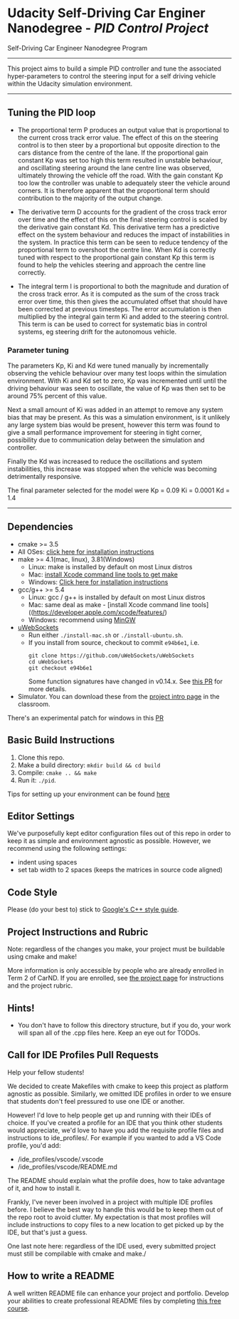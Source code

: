 # Udacity Self-Driving Car Enginer Nanodegree -  _PID Control Project_
Self-Driving Car Engineer Nanodegree Program

---
This project aims to build a simple PID controller and tune the associated hyper-parameters to control the steering input for a self driving vehicle within the Udacity simulation environment.

---
## Tuning the PID loop

* The proportional term P produces an output value that is proportional to the current cross track error value. The effect of this on the steering control is to then steer by a proportional but opposite direction to the cars distance from the centre of the lane. If the proportional gain constant Kp was set too high this term resulted in unstable behaviour, and oscillating steering around the lane centre line was observed, ultimately throwing the vehicle off the road. With the gain constant Kp too low the controller was unable to adequately steer the vehicle around corners. It is therefore apparent that the proportional term should contribution to the majority of the output change.

* The derivative term D accounts for the gradient of the cross track error over time and the effect of this on the final steering control is scaled by the derivative gain constant Kd. This derivative term has a predictive effect on the system behaviour and reduces the impact of instabilities in the system. In practice this term can be seen to reduce tendency of the proportional term to overshoot the centre line. When Kd is correctly tuned with respect to the proportional gain constant Kp this term is found to help the vehicles steering and approach the centre line correctly.

* The integral term I is proportional to both the magnitude and duration of the cross track error. As it is computed as the sum of the cross track error over time, this then gives the accumulated offset that should have been corrected at previous timesteps. The error accumulation is then multiplied by the integral gain term Ki and added to the steering control. This term is can be used to correct for systematic bias in control systems, eg steering drift for the autonomous vehicle.

### Parameter tuning

The parameters Kp, Ki and Kd were tuned manually by incrementally observing the vehicle behaviour over many test loops within the simulation environment. With Ki and Kd set to zero, Kp was incremented until until the driving behaviour was seen to oscillate, the value of Kp was then set to be around 75% percent of this value. 

Next a small amount of Ki was added in an attempt to remove any system bias that may be present. As this was a simulation environment, is it unlikely any large system bias would be present, however this term was found to give a small performance improvement for steering in tight corner, possibility due to communication delay between the simulation and controller.

Finally the Kd was increased to reduce the oscillations and system instabilities, this increase was stopped when the vehicle was becoming detrimentally responsive.

The final parameter selected for the model were Kp = 0.09 Ki = 0.0001 Kd = 1.4







---
## Dependencies

* cmake >= 3.5
 * All OSes: [click here for installation instructions](https://cmake.org/install/)
* make >= 4.1(mac, linux), 3.81(Windows)
  * Linux: make is installed by default on most Linux distros
  * Mac: [install Xcode command line tools to get make](https://developer.apple.com/xcode/features/)
  * Windows: [Click here for installation instructions](http://gnuwin32.sourceforge.net/packages/make.htm)
* gcc/g++ >= 5.4
  * Linux: gcc / g++ is installed by default on most Linux distros
  * Mac: same deal as make - [install Xcode command line tools]((https://developer.apple.com/xcode/features/)
  * Windows: recommend using [MinGW](http://www.mingw.org/)
* [uWebSockets](https://github.com/uWebSockets/uWebSockets)
  * Run either `./install-mac.sh` or `./install-ubuntu.sh`.
  * If you install from source, checkout to commit `e94b6e1`, i.e.
    ```
    git clone https://github.com/uWebSockets/uWebSockets 
    cd uWebSockets
    git checkout e94b6e1
    ```
    Some function signatures have changed in v0.14.x. See [this PR](https://github.com/udacity/CarND-MPC-Project/pull/3) for more details.
* Simulator. You can download these from the [project intro page](https://github.com/udacity/self-driving-car-sim/releases) in the classroom.

There's an experimental patch for windows in this [PR](https://github.com/udacity/CarND-PID-Control-Project/pull/3)

## Basic Build Instructions

1. Clone this repo.
2. Make a build directory: `mkdir build && cd build`
3. Compile: `cmake .. && make`
4. Run it: `./pid`. 

Tips for setting up your environment can be found [here](https://classroom.udacity.com/nanodegrees/nd013/parts/40f38239-66b6-46ec-ae68-03afd8a601c8/modules/0949fca6-b379-42af-a919-ee50aa304e6a/lessons/f758c44c-5e40-4e01-93b5-1a82aa4e044f/concepts/23d376c7-0195-4276-bdf0-e02f1f3c665d)

## Editor Settings

We've purposefully kept editor configuration files out of this repo in order to
keep it as simple and environment agnostic as possible. However, we recommend
using the following settings:

* indent using spaces
* set tab width to 2 spaces (keeps the matrices in source code aligned)

## Code Style

Please (do your best to) stick to [Google's C++ style guide](https://google.github.io/styleguide/cppguide.html).

## Project Instructions and Rubric

Note: regardless of the changes you make, your project must be buildable using
cmake and make!

More information is only accessible by people who are already enrolled in Term 2
of CarND. If you are enrolled, see [the project page](https://classroom.udacity.com/nanodegrees/nd013/parts/40f38239-66b6-46ec-ae68-03afd8a601c8/modules/f1820894-8322-4bb3-81aa-b26b3c6dcbaf/lessons/e8235395-22dd-4b87-88e0-d108c5e5bbf4/concepts/6a4d8d42-6a04-4aa6-b284-1697c0fd6562)
for instructions and the project rubric.

## Hints!

* You don't have to follow this directory structure, but if you do, your work
  will span all of the .cpp files here. Keep an eye out for TODOs.

## Call for IDE Profiles Pull Requests

Help your fellow students!

We decided to create Makefiles with cmake to keep this project as platform
agnostic as possible. Similarly, we omitted IDE profiles in order to we ensure
that students don't feel pressured to use one IDE or another.

However! I'd love to help people get up and running with their IDEs of choice.
If you've created a profile for an IDE that you think other students would
appreciate, we'd love to have you add the requisite profile files and
instructions to ide_profiles/. For example if you wanted to add a VS Code
profile, you'd add:

* /ide_profiles/vscode/.vscode
* /ide_profiles/vscode/README.md

The README should explain what the profile does, how to take advantage of it,
and how to install it.

Frankly, I've never been involved in a project with multiple IDE profiles
before. I believe the best way to handle this would be to keep them out of the
repo root to avoid clutter. My expectation is that most profiles will include
instructions to copy files to a new location to get picked up by the IDE, but
that's just a guess.

One last note here: regardless of the IDE used, every submitted project must
still be compilable with cmake and make./

## How to write a README
A well written README file can enhance your project and portfolio.  Develop your abilities to create professional README files by completing [this free course](https://www.udacity.com/course/writing-readmes--ud777).

